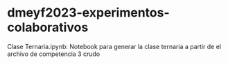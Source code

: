 # dmeyf2023-experimentos-colaborativos

Clase Ternaria.ipynb: Notebook para generar la clase ternaria a partir de el archivo de competencia 3 crudo
